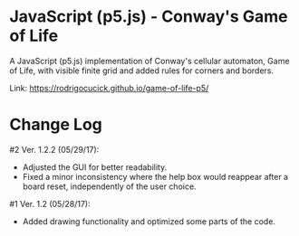 # JavaScript (p5.js) - Conway's Game of Life

A JavaScript (p5.js) implementation of Conway's cellular automaton, Game of Life, with visible finite grid and added rules for corners and borders.

Link: https://rodrigocucick.github.io/game-of-life-p5/

# Change Log

#2 Ver. 1.2.2 (05/29/17): 
* Adjusted the GUI for better readability.
* Fixed a minor inconsistency where the help box would reappear after a board reset, independently of the user choice.

#1 Ver. 1.2 (05/28/17): 
* Added drawing functionality and optimized some parts of the code.
